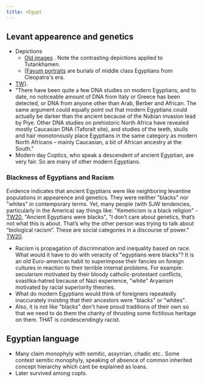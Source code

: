 ```yaml
---
title: +Egypt
---
```


## Levant appearence and genetics
- Depictions
  - [Old images](https://mathildasanthropologyblog.wordpress.com/2008/07/22/the-faces-of-ancient-egypt/) . Note the contrasting depictions applied to Tutankhamen.
  - \[[Fayum portraits](https://mathildasanthropologyblog.wordpress.com/2008/03/04/fayum-portraits/) are burials of middle class Egyptians from Cleopatra's era.
- [TW](https://twitter.com/blog_supplement/status/869797224334675968)\].
- "There have been quite a few DNA studies on modern Egyptians, and to date, no noticeable amount of DNA from Italy or Greece has been detected, or DNA from anyone other than Arab, Berber and African. The same argument could equally point out that modern Egyptians could actually be darker than the ancient because of the Nubian invasion lead by Piye. Other DNA studies on prehistoric North Africa have revealed mostly Caucasian DNA (Taforalt site), and studies of the teeth, skulls and hair monotonously place Egyptians in the same category as modern North Africans – mainly Caucasian, a bit of African ancestry at the South."
- Modern day Coptics, who speak a descendent of ancient Egyptian, are very fair. So are many of other modern Egyptians.

### Blackness of Egyptians and Racism
Evidence indicates that ancient Egyptians were like neighboring levantine populations in appearence and genetics. They were neither "blacks" nor "whites" in contemporary terms. Yet, many people (with SJW tendencies, particularly in the America) say things like: "Kemeticism is a black religion" - [TW20](https://twitter.com/Khenneferitw/status/1268427854972432385), "Ancient Egyptians were blacks", "I don’t care about genetics, that’s not what this is about. That’s why the other person was trying to talk about “biological racism”. These are social categories in a discourse of power." [TW20](https://twitter.com/EPButler/status/1268744232627568643). 

- Racism is propagation of discrimination and inequality based on race. What would it have to do with veracity of "egyptians were blacks"? It is an old Euro-american habit to superimpose their fancies on foreign cultures in reaction to their terrible internal problems. For example: secularism motivated by their bloody catholic-protestant conflicts, svastika-hatred because of Nazi experience, "white" Aryanism motivated by racial superiority theories.
- What do modern Egyptians would think of foreigners repeatedly inaccurately insisting that their ancestors were "blacks" or "whites". 
- Also, it is not like "blacks" don't have proud traditions of their own so that we need to do them the charity of thrusting some fictitious heritage on them. THAT is condescendingly racist.

## Egyptian language

- Many claim monophyly with semitic, assyrrian, chadic etc.. Some contest semitic monophyly, speaking of absence of common inherited concept hierarchy which cant be explained as loans.
- Later survived among copts.

